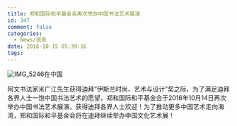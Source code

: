 ```yaml
---
title: 郑和国际和平基金会再次举办中国书法艺术展演
id: 347
comment: false
categories:
  - News/信息
date: 2016-10-15 05:39:16
tags:
---
```


![IMG_5246](http://zhengheforum.github.io/uploads/2016/10/IMG_5246-214x300.jpg)在中国

阿文书法家米广江先生获得迪拜“伊斯兰时尚、艺术与设计”奖之际，为了满足迪拜各界人士一饱中国书法艺术的愿望，郑和国际和平基金会于2016年10月14日再次举办中国书法艺术展演，获得迪拜各界人士欢迎！为了推动更多中国艺术走向海湾，郑和国际和平基金会将在迪拜继续举办中国文化艺术展！
